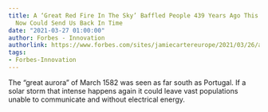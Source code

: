 ```yaml
---
title: A ‘Great Red Fire In The Sky’ Baffled People 439 Years Ago This Month. A Repeat
  Now Could Send Us Back In Time
date: "2021-03-27 01:00:00"
author: Forbes - Innovation
authorlink: https://www.forbes.com/sites/jamiecartereurope/2021/03/26/a-great-red-fire-in-the-sky-baffled-people-439-years-ago-this-month-a-repeat-now-could-send-us-back-in-time/
tags:
- Forbes-Innovation
---
```

The “great aurora” of March 1582 was seen as far south as Portugal. If a solar storm that intense happens again it could leave vast populations unable to communicate and without electrical energy.
